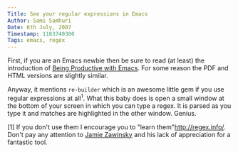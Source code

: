 ```yaml
---
Title: See your regular expressions in Emacs
Author: Sami Samhuri
Date: 6th July, 2007
Timestamp: 1183740300
Tags: emacs, regex
---
```


First, if you are an Emacs newbie then be sure to read (at least) the introduction of <a href="http://stuff.mit.edu/iap/emacs">Being Productive with Emacs</a>. For some reason the PDF and HTML versions are slightly similar.

Anyway, it mentions <code>re-builder</code> which is an awesome little gem if you use regular expressions at all<sup>1</sup>. What this baby does is open a small window at the bottom of your screen in which you can type a regex.  It is parsed as you type it and matches are highlighted in the other window. Genius.

[1] If you don't use them I encourage you to "learn them"http://regex.info/. Don't pay any attention to <a href="http://regex.info/blog/2006-09-15/247">Jamie Zawinsky</a> and his lack of appreciation for a fantastic tool.

